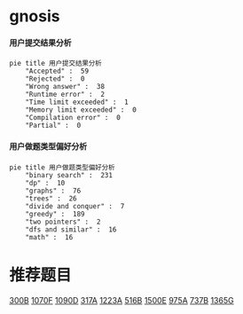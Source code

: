 # gnosis

<!-- tabs:start -->



#### **用户提交结果分析**

```mermaid
pie title 用户提交结果分析
    "Accepted" :  59
    "Rejected" :  0
    "Wrong answer" :  38
    "Runtime error" :  2
    "Time limit exceeded" :  1
    "Memory limit exceeded" :  0
    "Compilation error" :  0
    "Partial" :  0
```

#### **用户做题类型偏好分析**

```mermaid
pie title 用户做题类型偏好分析
    "binary search" :  231
    "dp" :  10
    "graphs" :  76
    "trees" :  26
    "divide and conquer" :  7
    "greedy" :  189
    "two pointers" :  2
    "dfs and similar" :  16
    "math" :  16
```



<!-- tabs:end -->
# 推荐题目
[300B](https://codeforces.com/contest/300/problem/B)
[1070F](https://codeforces.com/contest/1070/problem/F)
[1090D](https://codeforces.com/contest/1090/problem/D)
[317A](https://codeforces.com/contest/317/problem/A)
[1223A](https://codeforces.com/contest/1223/problem/A)
[516B](https://codeforces.com/contest/516/problem/B)
[1500E](https://codeforces.com/contest/1500/problem/E)
[975A](https://codeforces.com/contest/975/problem/A)
[737B](https://codeforces.com/contest/737/problem/B)
[1365G](https://codeforces.com/contest/1365/problem/G)
